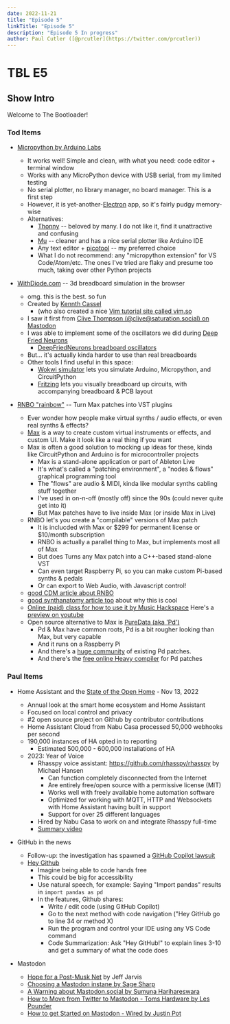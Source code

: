 ```yaml
---
date: 2022-11-21
title: "Episode 5"
linkTitle: "Episode 5"
description: "Episode 5 In progress"
author: Paul Cutler ([@prcutler](https://twitter.com/prcutler))
---
```

# TBL E5
## Show Intro

Welcome to The Bootloader!

### Tod Items

* [Micropython by Arduino Labs](https://blog.arduino.cc/2022/11/10/micropython-officially-becomes-part-of-the-arduino-ecosystem/)
  * It works well! Simple and clean, with what you need: code editor + terminal window
  * Works with any MicroPython device with USB serial, from my limited testing
  * No serial plotter, no library manager, no board manager. This is a first step
  * However, it is yet-another-[Electron](https://www.electronjs.org/) app, so it's fairly pudgy memory-wise
  * Alternatives:
    * [Thonny](https://thonny.org/) -- beloved by many. I do not like it, find it unattractive and confusing
    * [Mu](https://codewith.mu/) -- cleaner and has a nice serial plotter like Arduino IDE
    * Any text editor + [picotool](https://github.com/raspberrypi/picotool) -- my preferred choice
    * What I do not recommend: any "micropython extension" for VS Code/Atom/etc.
      The ones I've tried are flaky and presume too much, taking over other Python projects

* [WithDiode.com](https://www.withdiode.com/explore) -- 3d breadboard simulation in the browser
  * omg. this is the best. so fun
  * Created by [Kennth Cassel](https://twitter.com/KennethCassel)
    * (who also created a nice [Vim tutorial site called vim.so](https://www.vim.so/)
  * I saw it first from [Clive Thompson (@clive@saturation.social) on Mastodon](https://mastodon.social/@clive@saturation.social/109344907748519044)
  * I was able to implement some of the oscillators we did during
    [Deep Fried Neurons](https://blog.crashspace.org/tag/deep-fried-neurons/)
    * [DeepFriedNeurons breadboard oscillators](https://blog.crashspace.org/2021/05/dfn-happy-hour-no-43-good-vibrations/)
  * But... it's actually kinda harder to use than real breadboards
  * Other tools I find useful in this space:
    * [Wokwi simulator](https://wokwi.com/) lets you simulate Arduino, Micropython, and CircuitPython
    * [Fritzing](https://fritzing.org/) lets you visually breadboard up circuits,
      with accompanying breadboard & PCB layout

* [RNBO "rainbow"](https://cycling74.com/products/rnbo) -- Turn Max patches into VST plugins
  * Ever wonder how people make virtual synths / audio effects, or even real synths & effects?
  * [Max](https://cycling74.com/products/max) is a way to create custom virtual instruments or effects, and custom UI. Make it look like a real thing if you want
  * Max is often a good solution to mocking up ideas for these, kinda like CircuitPython and Arduino is for microcontroller projects
    * Max is a stand-alone application or part of Ableton Live
    * It's what's called a "patching environment", a "nodes & flows" graphical programming tool
    * The "flows" are audio & MIDI, kinda like modular synths cabling stuff together
    * I've used in on-n-off (mostly off) since the 90s (could never quite get into it)
    * But Max patches have to live inside Max (or inside Max in Live)
  * RNBO let's you create a "compilable" versions of Max patch
    * It is inclucded with Max or $299 for permanent license or $10/month subscription
    * RNBO is actually a parallel thing to Max, but implements most all of Max
    * But does Turns any Max patch into a C++-based stand-alone VST
    * Can even target Raspberry Pi, so you can make custom Pi-based synths & pedals
    * Or can export to Web Audio, with Javascript control!
  * [good CDM article about RNBO](https://cdm.link/2022/11/rnbo-max-for-web-hardware-plugin/)
  * [good synthanatomy article too](https://www.synthanatomy.com/2022/11/rnbo-turns-your-max-patches-into-hardware-vst-plugins-and-web-applications.html) about why this is cool
  * [Online (paid) class for how to use it by Music Hackspace](https://musichackspace.org/product/getting-started-with-rnbo-in-max/) Here's a [preview on youtube](https://www.youtube.com/watch?v=XK6crVcXefk)
  * Open source alternative to Max is [PureData (aka 'Pd')](https://puredata.info/)
    * Pd & Max have common roots, Pd is a bit rougher looking than Max, but very capable
    * And it runs on a Raspberry Pi
    * And there's a [huge community](https://patchstorage.com/explore) of existing Pd patches.
    * And there's the [free online Heavy compiler](https://www.rebeltech.org/2018/09/12/compile-pure-data-patches-with-free-online-heavy-compiler/) for Pd patches



### Paul Items

* Home Assistant and the [State of the Open Home](https://www.youtube.com/watch?v=D936T1Ze8-4) - Nov 13, 2022
  * Annual look at the smart home ecosystem and Home Assistant
  * Focused on local control and privacy
  * #2 open source project on Github by contributor contributions
  * Home Assistant Cloud from Nabu Casa processed 50,000 webhooks per second
  * 190,000 instances of HA opted in to reporting
    * Estimated 500,000 - 600,000 installations of HA
  * 2023: Year of Voice
    * Rhasspy voice assistant: https://github.com/rhasspy/rhasspy by Michael Hansen
      * Can function completely disconnected from the Internet
      * Are entirely free/open source with a permissive license (MIT)
      * Works well with freely available home automation software
      * Optimized for working with MQTT, HTTP and Websockets with Home Assistant having built in support
      * Support for over 25 different languages
    * Hired by Nabu Casa to work on and integrate Rhasspy full-time
    * [Summary video](https://www.youtube.com/watch?v=krQjw-j7rXI)

* GitHub in the news
  * Follow-up: the investigation has spawned a [GitHub Copilot lawsuit](https://www.theregister.com/2022/11/11/githubs_copilot_opinion/)
  * [Hey Github](https://githubnext.com/projects/hey-github)
    * Imagine being able to code hands free
    * This could be big for accessibility
    * Use natural speech, for example: Saying "Import pandas" results in `import pandas as pd`
    * In the features, Github shares:
      * Write / edit code (using GitHub Copilot)
      * Go to the next method with code navigation ("Hey GitHub go to line 34 or method X)
      * Run the program and control your IDE using any VS Code command
      * Code Summarization: Ask "Hey GitHub!" to explain lines 3-10 and get a summary of what the code does

* Mastodon
  * [Hope for a Post-Musk Net](https://medium.com/whither-news/hope-for-a-post-musk-net-f156d0cdf431) by Jeff Jarvis
  * [Choosing a Mastodon instane by Sage Sharp](https://twitter.com/_sagesharp_/status/1592188538921316352)
  * [A Warning about Mastodon.social by Sumuna Harihareswara](https://www.harihareswara.net/posts/2022/mastodon-fediverse-warning-mastodonsocial/)
  * [How to Move from Twitter to Mastodon - Toms Hardware by Les Pounder](https://www.tomshardware.com/how-to/move-from-twitter-to-mastodon)
  * [How to get Started on Mastodon - Wired by Justin Pot](https://www.wired.com/story/how-to-get-started-use-mastodon/)
